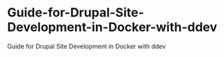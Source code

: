 # Guide-for-Drupal-Site-Development-in-Docker-with-ddev
Guide for Drupal Site Development in Docker with ddev
